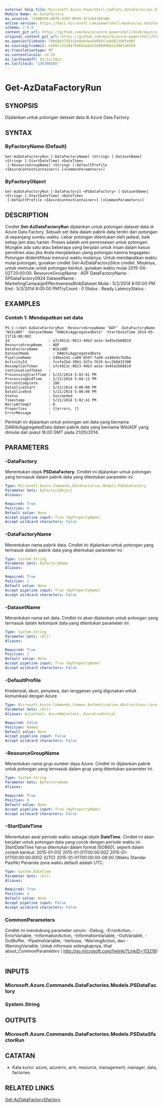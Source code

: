 ```yaml
---
external help file: Microsoft.Azure.PowerShell.Cmdlets.DataFactories.dll-Help.xml
Module Name: Az.DataFactory
ms.assetid: 7100B5F0-A07B-4305-BF80-1F52647A03AB
online version: https://docs.microsoft.com/powershell/module/az.datafactory/get-azdatafactoryrun
schema: 2.0.0
content_git_url: https://github.com/Azure/azure-powershell/blob/main/src/DataFactory/DataFactoryV2/help/Get-AzDataFactoryRun.md
original_content_git_url: https://github.com/Azure/azure-powershell/blob/main/src/DataFactory/DataFactoryV2/help/Get-AzDataFactoryRun.md
ms.openlocfilehash: f8b68d3758315e0e0dae5d956f2e8d82398fe90f
ms.sourcegitcommit: e109cc5320478db6aa8a52d49996b133007a65b9
ms.translationtype: MT
ms.contentlocale: id-ID
ms.lasthandoff: 01/12/2022
ms.locfileid: "136706585"
---
```

# Get-AzDataFactoryRun

## SYNOPSIS
Dijalankan untuk potongan dataset data di Azure Data Factory.

## SYNTAX

### ByFactoryName (Default)
```
Get-AzDataFactoryRun [-DataFactoryName] <String> [-DatasetName] <String> [-StartDateTime] <DateTime>
 [-ResourceGroupName] <String> [-DefaultProfile <IAzureContextContainer>] [<CommonParameters>]
```

### ByFactoryObject
```
Get-AzDataFactoryRun [-DataFactory] <PSDataFactory> [-DatasetName] <String> [-StartDateTime] <DateTime>
 [-DefaultProfile <IAzureContextContainer>] [<CommonParameters>]
```

## DESCRIPTION
Cmdlet **Get-AzDataFactoryRun** dijalankan untuk potongan dataset data di Azure Data Factory.
Sebuah set data dalam pabrik data terdiri dari potongan di sepanjang sumbu waktu.
Lebar potongan ditentukan oleh jadwal, baik setiap jam atau harian.
Proses adalah unit pemrosesan untuk potongan.
Mungkin ada satu atau beberapa yang berjalan untuk irisan dalam kasus perretries atau jika Anda menjalankan ulang potongan karena kegagalan.
Potongan diidentifikasi menurut waktu mulainya.
Untuk mendapatkan waktu mulai potongan, gunakan cmdlet Get-AzDataFactorySlice cmdlet.
Misalnya, untuk memulai untuk potongan berikut, gunakan waktu mulai 2015-04-02T20:00:00.
ResourceGroupName : ADF DataFactoryName : SPDataFactory0924 DatasetName : MarketingCampaignEffectivenessBlobDataset Mulai : 5/2/2014 8:00:00 PM End : 5/3/2014 8:00:00 PMTryCount : 0 Status : Ready LatencyStatus :

## EXAMPLES

### Contoh 1: Mendapatkan set data
```
PS C:\>Get-AzDataFactoryRun -ResourceGroupName "ADF" -DataFactoryName "WikiADF" -DatasetName "DAWikiAggregatedData" -StartDateTime 2014-05-21T16:00:00Z
Id                  : a7c4913c-9623-49b3-ae1e-3e45e2b68819
ResourceGroupName   : ADF
DataFactoryName     : WikiADF
DatasetName           : DAWikiAggregatedData
PipelineName        : 249ea141-ca00-8597-fad9-a148e5e7bdba
ActivityId          : fcefe2bd-39b1-2d7a-7b35-bcc2b0432300
ResumptionToken     : a7c4913c-9623-49b3-ae1e-3e45e2b68819
ContinuationToken   : 
ProcessingStartTime : 5/21/2014 5:02:41 PM
ProcessingEndTime   : 5/21/2014 5:04:12 PM
PercentComplete     : 100
DataSliceStart      : 5/21/2014 4:00:00 PM
DataSliceEnd        : 5/21/2014 5:00:00 PM
Status              : Succeeded
Timestamp           : 5/21/2014 5:02:41 PM
RetryAttempt        : 0
Properties          : {[errors, ]} 
ErrorMessage        :
```

Perintah ini dijalankan untuk potongan set data yang bernama DAWikiAggregatedData dalam pabrik data yang bernama WikiADF yang dimulai dari pukul 16.00 GMT pada 21/05/2014.

## PARAMETERS

### -DataFactory
Menentukan objek **PSDataFactory.**
Cmdlet ini dijalankan untuk potongan yang termasuk dalam pabrik data yang ditentukan parameter ini.

```yaml
Type: Microsoft.Azure.Commands.DataFactories.Models.PSDataFactory
Parameter Sets: ByFactoryObject
Aliases:

Required: True
Position: 0
Default value: None
Accept pipeline input: True (ByPropertyName)
Accept wildcard characters: False
```

### -DataFactoryName
Menentukan nama pabrik data.
Cmdlet ini dijalankan untuk potongan yang termasuk dalam pabrik data yang ditentukan parameter ini.

```yaml
Type: System.String
Parameter Sets: ByFactoryName
Aliases:

Required: True
Position: 1
Default value: None
Accept pipeline input: True (ByPropertyName)
Accept wildcard characters: False
```

### -DatasetName
Menentukan nama set data.
Cmdlet ini akan dijalankan untuk potongan yang termasuk dalam kelompok data yang ditentukan parameter ini.

```yaml
Type: System.String
Parameter Sets: (All)
Aliases:

Required: True
Position: 2
Default value: None
Accept pipeline input: True (ByPropertyName)
Accept wildcard characters: False
```

### -DefaultProfile
Kredensial, akun, penyewa, dan langganan yang digunakan untuk komunikasi dengan Azure

```yaml
Type: Microsoft.Azure.Commands.Common.Authentication.Abstractions.Core.IAzureContextContainer
Parameter Sets: (All)
Aliases: AzContext, AzureRmContext, AzureCredential

Required: False
Position: Named
Default value: None
Accept pipeline input: False
Accept wildcard characters: False
```

### -ResourceGroupName
Menentukan nama grup sumber daya Azure.
Cmdlet ini dijalankan pabrik untuk potongan yang termasuk dalam grup yang ditentukan parameter ini.

```yaml
Type: System.String
Parameter Sets: ByFactoryName
Aliases:

Required: True
Position: 0
Default value: None
Accept pipeline input: True (ByPropertyName)
Accept wildcard characters: False
```

### -StartDateTime
Menentukan awal periode waktu sebagai objek **DateTime.**
Cmdlet ini akan berjalan untuk potongan data yang cocok dengan periode waktu ini.
*StartDateTime* harus ditentukan dalam format ISO8601, seperti dalam contoh berikut: 2015-01-01Z 2015-01-01T00:00:00Z 2015-01- 01T00:00:00.000Z (UTC) 2015-01-01T00:00:00-08:00 (Waktu Standar Pasifik) Penanda zona waktu default adalah UTC.

```yaml
Type: System.DateTime
Parameter Sets: (All)
Aliases:

Required: True
Position: 3
Default value: None
Accept pipeline input: False
Accept wildcard characters: False
```

### CommonParameters
Cmdlet ini mendukung parameter umum: -Debug, -ErrorAction, -ErrorVariable, -InformationAction, -InformationVariable, -OutVariable, -OutBuffer, -PipelineVariable, -Verbose, -WarningAction, dan -WarningVariable. Untuk informasi selengkapnya, lihat about_CommonParameters ( http://go.microsoft.com/fwlink/?LinkID=113216) .

## INPUTS

### Microsoft.Azure.Commands.DataFactories.Models.PSDataFactory

### System.String

## OUTPUTS

### Microsoft.Azure.Commands.DataFactories.Models.PSDataSfactorRun

## CATATAN
* Kata kunci: azure, azurerm, arm, resource, management, manager, data, factories

## RELATED LINKS

[Get-AzDataFactorySfactory](./Get-AzDataFactorySlice.md)


